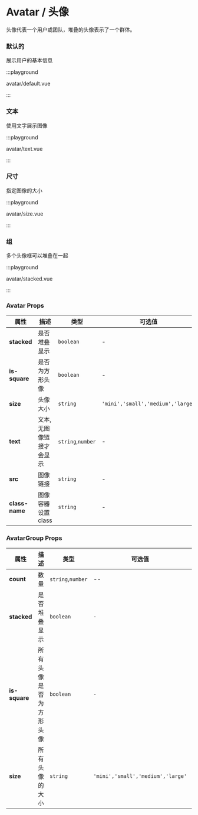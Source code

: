 # Avatar / 头像

头像代表一个用户或团队，堆叠的头像表示了一个群体。

### 默认的

展示用户的基本信息

:::playground

avatar/default.vue

:::

### 文本

使用文字展示图像

:::playground

avatar/text.vue

:::

### 尺寸

指定图像的大小

:::playground

avatar/size.vue

:::

### 组

多个头像框可以堆叠在一起

:::playground

avatar/stacked.vue

:::

### Avatar Props

| 属性           | 描述                    | 类型              | 可选值                            | 默认     |
| -------------- | ----------------------- | ----------------- | --------------------------------- | -------- |
| **stacked**    | 是否堆叠显示            | `boolean`         | -                                 | `false`  |
| **is-square**  | 是否为方形头像          | `boolean`         | -                                 | `false`  |
| **size**       | 头像大小                | `string`          | `'mini','small','medium','large'` | `medium` |
| **text**       | 文本,无图像链接才会显示 | `string`,`number` | -                                 | `-`      |
| **src**        | 图像链接                | `string`          | -                                 | `-`      |
| **class-name** | 图像容器设置 class      | `string`          | -                                 | `-`      |

### AvatarGroup Props

| 属性          | 描述                   | 类型              | 可选值                            | 默认     |
| ------------- | ---------------------- | ----------------- | --------------------------------- | -------- |
| **count**     | 数量                   | `string`,`number` | --                                | --       |
| **stacked**   | 是否堆叠显示           | `boolean`         | `-`                               | `false`  |
| **is-square** | 所有头像是否为方形头像 | `boolean`         | `-`                               | `false`  |
| **size**      | 所有头像的大小         | `string`          | `'mini','small','medium','large'` | `medium` |
